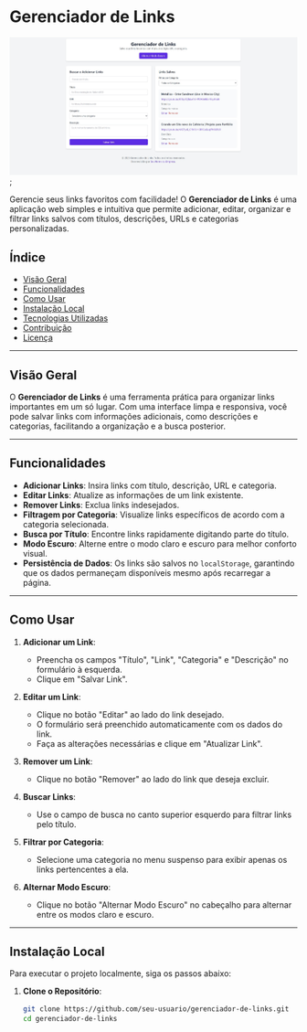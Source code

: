# Gerenciador de Links

<img src="glinksimg.jpg" alt="imagem do projeto"> ;

Gerencie seus links favoritos com facilidade! O **Gerenciador de Links** é uma aplicação web simples e intuitiva que permite adicionar, editar, organizar e filtrar links salvos com títulos, descrições, URLs e categorias personalizadas.

## Índice

- [Visão Geral](#visão-geral)
- [Funcionalidades](#funcionalidades)
- [Como Usar](#como-usar)
- [Instalação Local](#instalação-local)
- [Tecnologias Utilizadas](#tecnologias-utilizadas)
- [Contribuição](#contribuição)
- [Licença](#licença)

---

## Visão Geral

O **Gerenciador de Links** é uma ferramenta prática para organizar links importantes em um só lugar. Com uma interface limpa e responsiva, você pode salvar links com informações adicionais, como descrições e categorias, facilitando a organização e a busca posterior.

---

## Funcionalidades

- **Adicionar Links**: Insira links com título, descrição, URL e categoria.
- **Editar Links**: Atualize as informações de um link existente.
- **Remover Links**: Exclua links indesejados.
- **Filtragem por Categoria**: Visualize links específicos de acordo com a categoria selecionada.
- **Busca por Título**: Encontre links rapidamente digitando parte do título.
- **Modo Escuro**: Alterne entre o modo claro e escuro para melhor conforto visual.
- **Persistência de Dados**: Os links são salvos no `localStorage`, garantindo que os dados permaneçam disponíveis mesmo após recarregar a página.

---

## Como Usar

1. **Adicionar um Link**:
   - Preencha os campos "Título", "Link", "Categoria" e "Descrição" no formulário à esquerda.
   - Clique em "Salvar Link".

2. **Editar um Link**:
   - Clique no botão "Editar" ao lado do link desejado.
   - O formulário será preenchido automaticamente com os dados do link.
   - Faça as alterações necessárias e clique em "Atualizar Link".

3. **Remover um Link**:
   - Clique no botão "Remover" ao lado do link que deseja excluir.

4. **Buscar Links**:
   - Use o campo de busca no canto superior esquerdo para filtrar links pelo título.

5. **Filtrar por Categoria**:
   - Selecione uma categoria no menu suspenso para exibir apenas os links pertencentes a ela.

6. **Alternar Modo Escuro**:
   - Clique no botão "Alternar Modo Escuro" no cabeçalho para alternar entre os modos claro e escuro.

---

## Instalação Local

Para executar o projeto localmente, siga os passos abaixo:

1. **Clone o Repositório**:
   ```bash
   git clone https://github.com/seu-usuario/gerenciador-de-links.git
   cd gerenciador-de-links